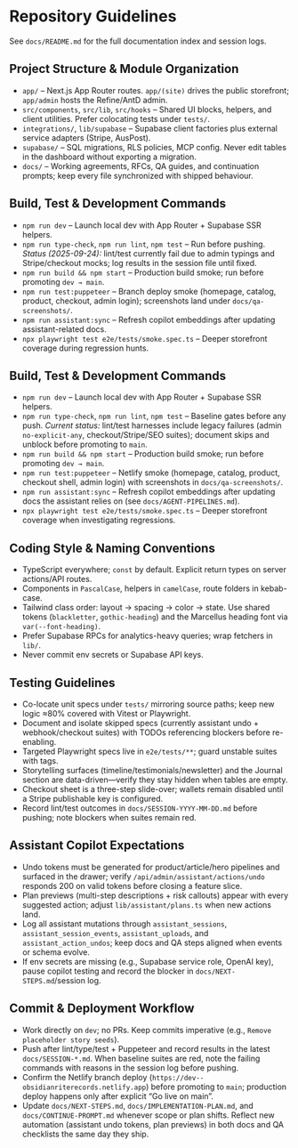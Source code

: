# Repository Guidelines

See `docs/README.md` for the full documentation index and session logs.

## Project Structure & Module Organization
- `app/` – Next.js App Router routes. `app/(site)` drives the public storefront; `app/admin` hosts the Refine/AntD admin.
- `src/components`, `src/lib`, `src/hooks` – Shared UI blocks, helpers, and client utilities. Prefer colocating tests under `tests/`.
- `integrations/`, `lib/supabase` – Supabase client factories plus external service adapters (Stripe, AusPost).
- `supabase/` – SQL migrations, RLS policies, MCP config. Never edit tables in the dashboard without exporting a migration.
- `docs/` – Working agreements, RFCs, QA guides, and continuation prompts; keep every file synchronized with shipped behaviour.

## Build, Test & Development Commands
- `npm run dev` – Launch local dev with App Router + Supabase SSR helpers.
- `npm run type-check`, `npm run lint`, `npm test` – Run before pushing. *Status (2025-09-24):* lint/test currently fail due to admin typings and Stripe/checkout mocks; log results in the session file until fixed.
- `npm run build && npm start` – Production build smoke; run before promoting `dev → main`.
- `npm run test:puppeteer` – Branch deploy smoke (homepage, catalog, product, checkout, admin login); screenshots land under `docs/qa-screenshots/`.
- `npm run assistant:sync` – Refresh copilot embeddings after updating assistant-related docs.
- `npx playwright test e2e/tests/smoke.spec.ts` – Deeper storefront coverage during regression hunts.

## Build, Test & Development Commands
- `npm run dev` – Launch local dev with App Router + Supabase SSR helpers.
- `npm run type-check`, `npm run lint`, `npm test` – Baseline gates before any push. *Current status:* lint/test harnesses include legacy failures (admin `no-explicit-any`, checkout/Stripe/SEO suites); document skips and unblock before promoting to `main`.
- `npm run build && npm start` – Production build smoke; run before promoting `dev → main`.
- `npm run test:puppeteer` – Netlify smoke (homepage, catalog, product, checkout shell, admin login) with screenshots in `docs/qa-screenshots/`.
- `npm run assistant:sync` – Refresh copilot embeddings after updating docs the assistant relies on (see `docs/AGENT-PIPELINES.md`).
- `npx playwright test e2e/tests/smoke.spec.ts` – Deeper storefront coverage when investigating regressions.

## Coding Style & Naming Conventions
- TypeScript everywhere; `const` by default. Explicit return types on server actions/API routes.
- Components in `PascalCase`, helpers in `camelCase`, route folders in kebab-case.
- Tailwind class order: layout → spacing → color → state. Use shared tokens (`blackletter`, `gothic-heading`) and the Marcellus heading font via `var(--font-heading)`.
- Prefer Supabase RPCs for analytics-heavy queries; wrap fetchers in `lib/`.
- Never commit env secrets or Supabase API keys.

## Testing Guidelines
- Co-locate unit specs under `tests/` mirroring source paths; keep new logic ≈80% covered with Vitest or Playwright.
- Document and isolate skipped specs (currently assistant undo + webhook/checkout suites) with TODOs referencing blockers before re-enabling.
- Targeted Playwright specs live in `e2e/tests/**`; guard unstable suites with tags.
- Storytelling surfaces (timeline/testimonials/newsletter) and the Journal section are data-driven—verify they stay hidden when tables are empty.
- Checkout sheet is a three-step slide-over; wallets remain disabled until a Stripe publishable key is configured.
- Record lint/test outcomes in `docs/SESSION-YYYY-MM-DD.md` before pushing; note blockers when suites remain red.

## Assistant Copilot Expectations
- Undo tokens must be generated for product/article/hero pipelines and surfaced in the drawer; verify `/api/admin/assistant/actions/undo` responds 200 on valid tokens before closing a feature slice.
- Plan previews (multi-step descriptions + risk callouts) appear with every suggested action; adjust `lib/assistant/plans.ts` when new actions land.
- Log all assistant mutations through `assistant_sessions`, `assistant_session_events`, `assistant_uploads`, and `assistant_action_undos`; keep docs and QA steps aligned when events or schema evolve.
- If env secrets are missing (e.g., Supabase service role, OpenAI key), pause copilot testing and record the blocker in `docs/NEXT-STEPS.md`/session log.

## Commit & Deployment Workflow
- Work directly on `dev`; no PRs. Keep commits imperative (e.g., `Remove placeholder story seeds`).
- Push after lint/type/test + Puppeteer and record results in the latest `docs/SESSION-*.md`. When baseline suites are red, note the failing commands with reasons in the session log before pushing.
- Confirm the Netlify branch deploy (`https://dev--obsidianriterecords.netlify.app`) before promoting to `main`; production deploy happens only after explicit “Go live on main”.
- Update `docs/NEXT-STEPS.md`, `docs/IMPLEMENTATION-PLAN.md`, and `docs/CONTINUE-PROMPT.md` whenever scope or plan shifts. Reflect new automation (assistant undo tokens, plan previews) in both docs and QA checklists the same day they ship.
